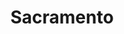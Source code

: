 ---
title: Sacramento
crosslinks:
- autotldr
- xkcd
- livven
- kings
- pics
- The_Donald
- CAStateWorkers
- IAmA
- motorcycles
- ToolTickets
- lfg
- modeltrains
- Anarchism
- OSHA
- UnexpectedHamilton
- Serendipity
- standupshots
- Bridges
- Flipping
- tequila
---